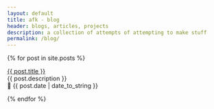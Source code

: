 ```yaml
---
layout: default
title: afk - blog
header: blogs, articles, projects
description: a collection of attempts of attempting to make stuff
permalink: /blog/
---
```


{% for post in site.posts %}
  <p><a href="{{ post.url }}">{{ post.title }}</a><br>
  {{ post.description }}<br>
  📅 {{ post.date | date_to_string }}</p>
{% endfor %}